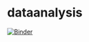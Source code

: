 # dataanalysis
[![Binder](https://mybinder.org/badge_logo.svg)](https://mybinder.org/v2/gh/SerifatAdebola/dataanalysi.git/HEAD)
